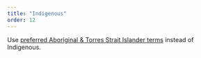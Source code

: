 ```yaml
---
title: "Indigenous"
order: 12
---
```


Use [preferred Aboriginal & Torres Strait Islander terms]() instead of Indigenous.
